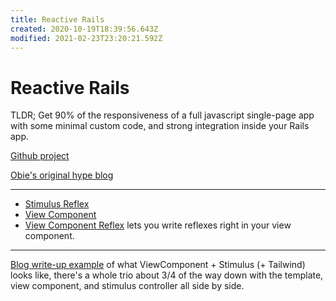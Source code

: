 ```yaml
---
title: Reactive Rails
created: 2020-10-19T18:39:56.643Z
modified: 2021-02-23T23:20:21.592Z
---
```


# Reactive Rails

TLDR; Get 90% of the responsiveness of a full javascript single-page app with some minimal custom code, and strong integration inside your Rails app.

[Github project](https://github.com/obie/guide-to-reactive-rails)

[Obie's original hype blog](https://medium.com/@obie/react-is-dead-long-live-reactive-rails-long-live-stimulusreflex-and-viewcomponent-cd061e2b0fe2)

---

- [Stimulus Reflex](https://github.com/hopsoft/stimulus_reflex)
- [View Component](https://github.com/github/view_component)
- [View Component Reflex](https://github.com/joshleblanc/view_component_reflex) lets you write reflexes right in your view component.

---

[Blog write-up example](https://blog.cloud66.com/hotwire-viewcomponents-and-tailwindcss-the-ultimate-rails-stack/) of what ViewComponent + Stimulus (+ Tailwind) looks like, there's a whole trio about 3/4 of the way down with the template, view component, and stimulus controller all side by side.
